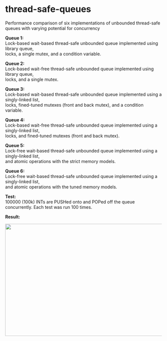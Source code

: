 # thread-safe-queues
Performance comparison of six implementations of unbounded thread-safe queues with varying potential for concurrency <br/>

**Queue 1:**<br/>
Lock-based wait-based thread-safe unbounded queue implemented using library queue, <br/>
locks, a single mutex, and a condition variable. <br/>

**Queue 2:**<br/>
Lock-based wait-free thread-safe unbounded queue implemented using library queue, <br/>
locks, and a single mutex. <br/>

**Queue 3:**<br/>
Lock-based wait-based thread-safe unbounded queue implemented using a singly-linked list, <br/>
locks, fined-tuned mutexes (front and back mutex), and a condition variable. <br/>

**Queue 4:**<br/>
Lock-based wait-free thread-safe unbounded queue implemented using a singly-linked list, <br/>
locks, and fined-tuned mutexes (front and back mutex). <br/>

**Queue 5:**<br/>
Lock-free wait-based thread-safe unbounded queue implemented using a singly-linked list, <br/>
and atomic operations with the strict memory models. <br/>

**Queue 6:**<br/>
Lock-free wait-based thread-safe unbounded queue implemented using a singly-linked list, <br/>
and atomic operations with the tuned memory models. <br/>

**Test:**<br/>
100000 (100k) INTs are PUSHed onto and POPed off the queue concurrently. Each test was run 100 times.

**Result:**<br/>
<p align="center">
  <img src="result_of_test_runs.png" width="1400" height="360"/>
</p>
